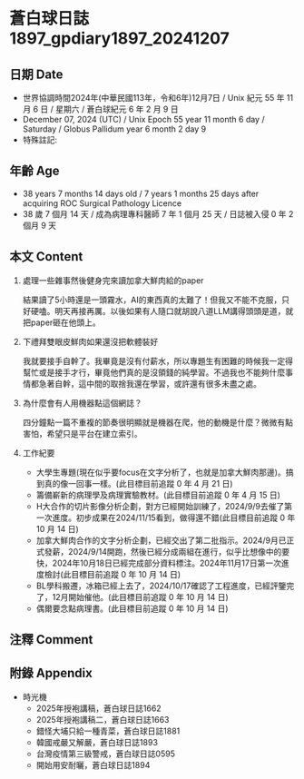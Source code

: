 [_metadata_:encoding]: - "utf-8"
[_metadata_:language]: - "zh-Hant-TW"
[_metadata_:fileformat]: - "markdown"
[_metadata_:MIME_type]: - "text/plain"
[_metadata_:markdown_version]: - "commonmark version 0.30"
[_metadata_:markdown_spec]: - "https://spec.commonmark.org/0.30/"

# 蒼白球日誌1897_gpdiary1897_20241207 #

## 日期 Date ##

* 世界協調時間2024年(中華民國113年，令和6年)12月7日 / Unix 紀元 55 年 11 月 6 日 / 星期六 / 蒼白球紀元 6 年 2 月 9 日
* December 07, 2024 (UTC) / Unix Epoch 55 year 11 month 6 day / Saturday / Globus Pallidum year 6 month 2 day 9
* 特殊註記:

## 年齡 Age ##

* 38 years 7 months 14 days old / 7 years 1 months 25 days after acquiring ROC Surgical Pathology Licence
* 38 歲 7 個月 14 天 / 成為病理專科醫師 7 年 1 個月 25 天 / 日誌被入侵 0 年 2 個月 9 天

## 本文 Content ##

1. 處理一些雜事然後健身完來讀加拿大鮮肉給的paper

    結果讀了5小時還是一頭霧水，AI的東西真的太難了！但我又不能不克服，只好硬嗑。明天再接再厲。以後如果有人隨口就胡說八道LLM講得頭頭是道，就把paper砸在他頭上。

2. 下禮拜雙眼皮鮮肉如果還沒把軟體裝好

    我就要接手自幹了。我畢竟是沒有付薪水，所以專題生有困難的時候我一定得幫忙或是接手才行，畢竟他們真的是沒領錢的純學習。不過我也不能夠什麼事情都急著自幹，這中間的取捨我還在學習，或許還有很多未盡之處。

3. 為什麼會有人用機器點這個網誌？

    四分鐘點一篇不重複的節奏很明顯就是機器在爬，他的動機是什麼？微微有點害怕，希望只是平台在建立索引。

3. 工作紀要

    - 大學生專題(現在似乎要focus在文字分析了，也就是加拿大鮮肉那邊)。搞到真的像一回事一樣。(此目標目前追蹤 0 年 4 月 21 日)
    - 籌備嶄新的病理學及病理實驗教材。(此目標目前追蹤 0 年 4 月 15 日)
    - H大合作的切片影像分析企劃，對方已經開始訓練了，2024/9/9去催了第一次進度。初步成果在2024/11/15看到，做得還不錯(此目標目前追蹤 0 年 10 月 14 日)
    - 加拿大鮮肉合作的文字分析企劃，已經交出了第二批指示。2024/9月已正式發薪，2024/9/14開跑，然後已經分成兩組在進行，似乎比想像中的要快，2024年10月18日已經完成部分資料標注。2024年11月17日第一次進度檢討(此目標目前追蹤 0 年 10 月 14 日)
    - BL學科搬遷，冰箱已經上去了，2024/10/17確認了工程進度，已經評鑒完了，12月開始催他。(此目標目前追蹤 0 年 10 月 14 日)
    - 偶爾要念點病理書。(此目標目前追蹤 0 年 10 月 14 日)

## 注釋 Comment ##


## 附錄 Appendix ##

* 時光機
    - 2025年授袍講稿，蒼白球日誌1662
    - 2025年授袍講稿二，蒼白球日誌1663
    - 錯怪大埔只給一種青菜，蒼白球日誌1881
    - 韓國戒嚴又解嚴，蒼白球日誌1893
    - 台灣疫情第三級警戒，蒼白球日誌0595
    - 開始用安耐曬，蒼白球日誌1894
